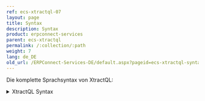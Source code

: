 ```yaml
---
ref: ecs-xtractql-07
layout: page
title: Syntax
description: Syntax
product: erpconnect-services
parent: ecs-xtractql
permalink: /:collection/:path
weight: 7
lang: de_DE
old_url: /ERPConnect-Services-DE/default.aspx?pageid=ecs-xtractql-syntax
---
```


Die komplette Sprachsyntax von XtractQL:

<details>
<summary>XtractQL Syntax</summary>
{% highlight sql %}
XtractQL
   := (SelectCommand | ExecuteCommand | DescribeCommand) 
  
SelectCommand
   := "SELECT" [SelectResult] SelectFieldList "FROM" (SelectQuery | SelectQueryBW 
        | SelectTable)
  
SelectResult      
   := "TOP" Integer ["SKIP" Integer]
  
SelectFieldList
   := "*" | (SelectField {"," SelectField})
  
SelectField
   := (Identifier | String | StringPassThrough) ["AS" (Identifier | String |
        StringPassThrough)]
  
SelectQuery
   := "QUERY" String [Into] ["WHERE" SelectQueryCriteria {"," 
        SelectQueryCriteria}] ["USING" String]
  
SelectQueryBW
   := "BWQUERY" String [Into] ["WHERE" SelectQueryCriteria {"," SelectQueryCriteria}]
  
SelectQueryCriteria
   := Identifier (("EQ" | "NE" | GT" | "LT" | "GE" | "LE" | "MP") (String | Variable) | ("IN" "(" SelectQueryCriteriaRange {[","] SelectQueryCriteriaRange} ")") | ("BT" (String | Variable) "AND" (String | Variable)))
  
SelectQueryCriteriaRange
   := "(" (("I" | "INCLUDE") | ("E" | "EXCLUDE")) "," (("EQ" | "NE" | GT" | "LT" | "GE" | "LE") | "LIKE") "," (String | Variable) ["," (String | Variable)] ")"
  
SelectTable
   := ["TABLE"] (String | Identifier) [Into] ["WHERE" SelectTableWhereExpression]) [WithOptions{CUSTOMFUNCTIONNAME}]
  
SelectTableWhereExpression
   := SelectTableWhereTerm {("AND" | "OR") SelectTableWhereTerm}
     
SelectTableWhereTerm
   := SelectTableWhereFactor | ("(" SelectTableWhereExpression ")")
  
SelectTableWhereFactor
   := Identifier (SelectTableWhereFactorOperator | SelectTableWhereFactorNull | (["NOT"] (SelectTableWhereFactorLike | SelectTableWhereFactorBetween | SelectTableWhereFactorIn)))
  
SelectTableWhereFactorOperator
   := ("EQ" | "NE" | "LT" | "GT" | "LE" | "GE") SelectTableWhereFactorValue
     
SelectTableWhereFactorNull  
   := "IS" ["NOT"] "NULL"
  
SelectTableWhereFactorLike
   := "LIKE" (String  | Variable)
  
SelectTableWhereFactorBetween
   := "BETWEEN" SelectTableWhereFactorValue "AND" SelectTableWhereFactorValue
  
SelectTableWhereFactorIn
   := "IN" "(" String {"," String} ")"
  
SelectTableWhereFactorValue
   := String | Integer | Number | Variable | Identifier
  
ExecuteCommand
   := "EXECUTE" (ExecuteMDX | ExecuteFunction)
  
ExecuteMDX
   := "MDX" StringPassThrough [Into]
  
ExecuteFunction
   := "FUNCTION" String [(Imports | Exports | Tables) {(Imports | Exports | Tables)}]
  
Imports
   := ("IMPORTS" | "IMPORTING") ImportsParameter {"," ImportsParameter}
     
ImportsParameter
   := Variable "=" Identifier
  
Exports
   := ("EXPORTS" | "EXPORTING") ExportsParameter {"," ExportsParameter}
     
ExportsParameter
   := Identifier "=" (String | Integer | Number | Variable)
  
Tables
   := "TABLES" TablesParameter {"," TablesParameter}
  
TablesParameter
   := Identifier ["=" (Variable | Table)] [Into]
  
Table
   := "(" TableMaps [","] TableValues {[","] TableValues} ")"
  
TableMaps
   := "(" Identifier {"," Identifier} ")"
     
TableValues
   := "(" String {"," String} ")"
  
DescribeCommand
   := "DESCRIBE" (DescribeTable | DescribeQuery | DescribeQueryBW | DescribeFunction | DescribeStructure) [Into]
  
DescribeTable
   := "TABLE" ((String ["GET" "FIELDS"]) | DescribeTableCatalog)
  
DescribeTableCatalog
   := "CATALOG" "WHERE" "TABLENAME" ("EQ" | "LIKE") String
  
DescribeQuery
   := "QUERY" (DescribeQueryGet | DescribeQueryCatalog | DescribeQueryUserGroup) 
  
DescribeQueryGet
   := String "GET" ("FIELDS" | "VARIANTS" | "SELECTION-PARAMETERS")
     
DescribeQueryCatalog
   := "CATALOG" "WHERE" DescribeQueryCatalogParameter {","  DescribeQueryCatalogParameter}
  
DescribeQueryCatalogParameter
   := DescribeQueryWorkspace | ("USERGROUP" ("EQ" | "LIKE") String) | ("QUERYNAME" ("EQ" | "LIKE") String)
  
DescribeQueryUserGroup
   := "USERGROUP" "WHERE" DescribeQueryWorkspace
  
DescribeQueryWorkspace
   := "WORKSPACE" "EQ" String{G,S,GLOBAL,STANDARD}
  
DescribeQueryBW
   := "BWQUERY" (DescribeQueryBWGet | DescribeQueryBWCatalog) 
  
DescribeQueryBWCatalog
   := "CATALOG" "WHERE" "CUBENAME" ("EQ" | "LIKE") String
     
DescribeQueryBWGet
   := String "GET" ("MEASURES" | "VARIABLES" | "DIMENSIONS" | ("DIMENSIONS-PROPERTIES" ["OF"] String))
  
DescribeFunction
   := "FUNCTION" (DescribeFunctionCatalog | (String "GET" ("EXPORTS" | "IMPORTS" | DescribeFunctionTables)))
  
DescribeFunctionCatalog
   := "CATALOG" "WHERE" "FUNCTIONNAME" ("EQ" | "LIKE") String
  
DescribeFunctionTables
   := "TABLES" | (("TABLES-STRUCTURE" | "TABLES-DATATABLE") ["OF"] String)
  
DescribeStructure
   := "STRUCTURE" String
  
Into
   := "INTO" Variable
  
WithOptions
   := ("WITH" | "WITH-OPTIONS") "(" Settings ")"
        
Settings
   :=  Identifier "=" String {"," Identifier "=" String}
  
Tokens
------
  
Variable
   := "@" , Identifier
  
Identifier
    := (Letter | "_") , {Letter | Digit | "_" | "-" | "$"}
      
String
    := ("'" , {ANY-CHARACTER-EXCEPT-QUOTE | "''"} , "'") | (""" , {ANY-CHARACTER-EXCEPT-QUOTE | """"} , """)
     
StringPassThrough
    := ("[" , {ANY-CHARACTER-EXCEPT-QUOTE | "]]"} , "]") | ("|" , {ANY-CHARACTER-EXCEPT-QUOTE | "||"} , "|")
Number
   := ["-" | "+"] , DigitSequence , ["." , DigitSequence]
Integer
   := DigitSequence
DigitSequence
    := Digit , {Digit}
Digit               
    := "0-9"
Letter
    := "A-Za-z"
{% endhighlight %}
</details>
